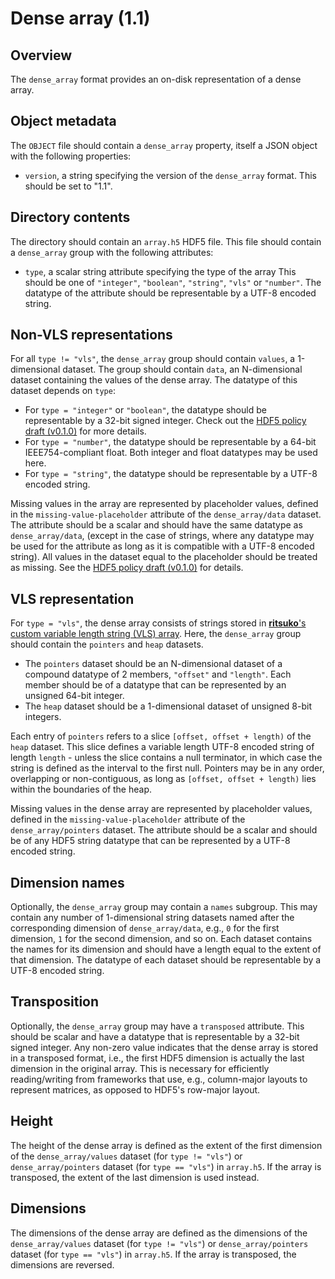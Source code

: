 

# Dense array (1.1)

## Overview

The `dense_array` format provides an on-disk representation of a dense array.

## Object metadata

The `OBJECT` file should contain a `dense_array` property, itself a JSON object with the following properties:

- `version`, a string specifying the version of the `dense_array` format.
  This should be set to "1.1".

## Directory contents

The directory should contain an `array.h5` HDF5 file.
This file should contain a `dense_array` group with the following attributes:

- `type`, a scalar string attribute specifying the type of the array 
  This should be one of `"integer"`, `"boolean"`, `"string"`, `"vls"` or `"number"`.
  The datatype of the attribute should be representable by a UTF-8 encoded string.

## Non-VLS representations

For all `type != "vls"`, the `dense_array` group should contain `values`, a 1-dimensional dataset.
The group should contain `data`, an N-dimensional dataset containing the values of the dense array.
The datatype of this dataset depends on `type`:

- For `type = "integer"` or `"boolean"`, the datatype should be representable by a 32-bit signed integer.
  Check out the [HDF5 policy draft (v0.1.0)](https://github.com/ArtifactDB/Bioc-HDF5-policy/tree/v0.1.0) for more details.
- For `type = "number"`, the datatype should be representable by a 64-bit IEEE754-compliant float.
  Both integer and float datatypes may be used here.
- For `type = "string"`, the datatype should be representable by a UTF-8 encoded string.

Missing values in the array are represented by placeholder values, defined in the `missing-value-placeholder` attribute of the `dense_array/data` dataset.
The attribute should be a scalar and should have the same datatype as `dense_array/data`, 
(except in the case of strings, where any datatype may be used for the attribute as long as it is compatible with a UTF-8 encoded string).
All values in the dataset equal to the placeholder should be treated as missing.
See the [HDF5 policy draft (v0.1.0)](https://github.com/ArtifactDB/Bioc-HDF5-policy/tree/v0.1.0) for details.

## VLS representation
    
For `type = "vls"`, the dense array consists of strings stored in [**ritsuko**'s custom variable length string (VLS) array](https://github.com/ArtifactDB/ritsuko).
Here, the `dense_array` group should contain the `pointers` and `heap` datasets.

- The `pointers` dataset should be an N-dimensional dataset of a compound datatype of 2 members, `"offset"` and `"length"`.
  Each member should be of a datatype that can be represented by an unsigned 64-bit integer.
- The `heap` dataset should be a 1-dimensional dataset of unsigned 8-bit integers.

Each entry of `pointers` refers to a slice `[offset, offset + length)` of the `heap` dataset.
This slice defines a variable length UTF-8 encoded string of length `length` - unless the slice contains a null terminator, in which case the string is defined as the interval to the first null. 
Pointers may be in any order, overlapping or non-contiguous, as long as `[offset, offset + length)` lies within the boundaries of the heap.

Missing values in the dense array are represented by placeholder values, defined in the `missing-value-placeholder` attribute of the `dense_array/pointers` dataset.
The attribute should be a scalar and should be of any HDF5 string datatype that can be represented by a UTF-8 encoded string.

## Dimension names

Optionally, the `dense_array` group may contain a `names` subgroup.
This may contain any number of 1-dimensional string datasets named after the corresponding dimension of `dense_array/data`, e.g., `0` for the first dimension, `1` for the second dimension, and so on.
Each dataset contains the names for its dimension and should have a length equal to the extent of that dimension.
The datatype of each dataset should be representable by a UTF-8 encoded string.

## Transposition

Optionally, the `dense_array` group may have a `transposed` attribute.
This should be scalar and have a datatype that is representable by a 32-bit signed integer.
Any non-zero value indicates that the dense array is stored in a transposed format,
i.e., the first HDF5 dimension is actually the last dimension in the original array.
This is necessary for efficiently reading/writing from frameworks that use, e.g., column-major layouts to represent matrices, as opposed to HDF5's row-major layout.

## Height

The height of the dense array is defined as the extent of the first dimension of the
`dense_array/values` dataset (for `type != "vls"`) or `dense_array/pointers` dataset (for `type == "vls"`)
in `array.h5`.
If the array is transposed, the extent of the last dimension is used instead.

## Dimensions

The dimensions of the dense array are defined as the dimensions of the 
`dense_array/values` dataset (for `type != "vls"`) or `dense_array/pointers` dataset (for `type == "vls"`)
in `array.h5`.
If the array is transposed, the dimensions are reversed.
